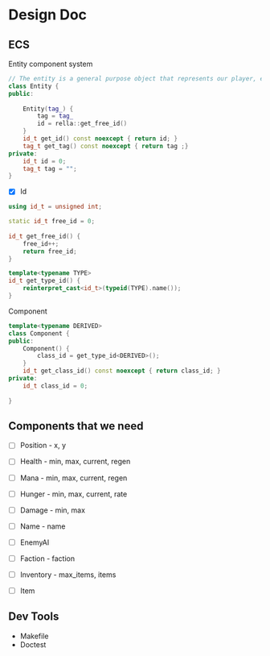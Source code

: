 

# Design Doc



## ECS

Entity component system

````c++
// The entity is a general purpose object that represents our player, enemies items.
class Entity {
public:
    
    Entity(tag_) {
        tag = tag_
        id = rella::get_free_id()
    }
   	id_t get_id() const noexcept { return id; }
    tag_t get_tag() const noexcept { return tag ;}
private:
   	id_t id = 0;
    tag_t tag = "";
}
````

- [x] Id


````c++
using id_t = unsigned int;

static id_t free_id = 0;
    
id_t get_free_id() {
	free_id++;
    return free_id;
}

template<typename TYPE>
id_t get_type_id() {
    reinterpret_cast<id_t>(typeid(TYPE).name());
}
````

Component

````c++
template<typename DERIVED>
class Component {
public:
    Component() {
        class_id = get_type_id<DERIVED>();
    }
    id_t get_class_id() const noexcept { return class_id; }
private:
	id_t class_id = 0;
    
}
````





## Components that we need

- [ ] Position - x, y

- [ ] Health - min, max, current, regen

- [ ] Mana - min, max,  current, regen

- [ ] Hunger - min, max, current, rate

- [ ] Damage - min, max

- [ ] Name - name

- [ ] EnemyAI

- [ ] Faction - faction

- [ ] Inventory - max_items, items

- [ ] Item

  



## Dev Tools

- Makefile
- Doctest